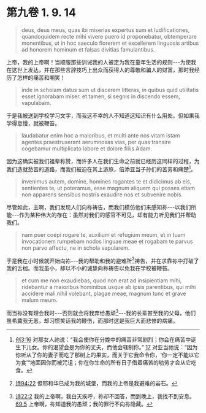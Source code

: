 # 第九卷 1. 9. 14

> deus, deus meus, quas ibi miserias expertus sum et ludificationes, quandoquidem recte mihi vivere puero id proponebatur, obtemperare monentibus, ut in hoc saeculo florerem et excellerem linguosis artibus ad honorem hominum et falsas divitias famulantibus.

上帝，我的上帝啊！当顺服那些训诫我的人被定为我在童年生活的规则---为使我在这世上发达，并在那些言辞技巧上出众而获得人的尊敬和骗人的财富，那时我经历了怎样的痛苦和嘲笑！

> inde in scholam datus sum ut discerem litteras, in quibus quid utilitatis esset ignorabam miser. et tamen, si segnis in discendo essem, vapulabam.

于是我被送到学校学习文字，而我这不幸的人不知道这知识有什么用处。但如果我学得怠慢，就被鞭笞。

> laudabatur enim hoc a maioribus, et multi ante nos vitam istam agentes praestruxerant aerumnosas vias, per quas transire cogebamur multiplicato labore et dolore filiis Adam.

因为这确实被我们祖辈称赞，而许多人在我们生命之前就已经历这同样的过程，为我们造就愁苦的道路，而我们被迫在其上游旅，倍添亚当子孙们的苦劳和痛楚[^1]。

[^1]: [创3:16](https://biblehub.com/genesis/3-16.htm) 对那女人祂说：“我会使你在分娩中的痛苦非常剧烈；你会在痛苦中诞生下儿女。你的渴望会是为你的丈夫，而他会辖制你。” [17](https://biblehub.com/genesis/3-17.htm) 对亚当祂说：“因为你听从了你的妻子而吃了那树上的果实，而关于它我命令你，‘你一定不能以它为食’“地面因你而被咒诅；你在你生命的所有日子借着痛苦的劬劳才会从它吃食。

> invenimus autem, domine, homines rogantes te et didicimus ab eis, sentientes te, ut poteramus, esse magnum aliquem qui posses etiam non apparens sensibus nostris exaudire nos et subvenire nobis.

尽管如此，主啊，我们发现人们向祢祷告，而我们模仿他们来感知祢---以我们所能---作为某种伟大的存在：虽然对我们的感官不可见，却有能力听见我们并帮助我们。

> nam puer coepi rogare te, auxilium et refugium meum, et in tuam invocationem rumpebam nodos linguae meae et rogabam te parvus non parvo affectu, ne in schola vapularem.

于是我在小时候就开始向祢---我的帮助和我的避难所[^2]祷告，并在求靠祢中打破了我的舌枷。而我虽小，却以不小的诚挚向祢祷告以免我在学校被鞭笞。

[^2]: [诗94:22](https://biblehub.com/psalms/94-22.htm) 但耶和华已成为我的城堡，而我的上帝是我避难的岩石。

> et cum me non exaudiebas, quod non erat ad insipientiam mihi, ridebantur a maioribus hominibus usque ab ipsis parentibus, qui mihi accidere mali nihil volebant, plagae meae, magnum tunc et grave malum meum.

而当祢没有理会我时---否则就会将我弃给愚顽[^3]---我的长辈甚至我的父母，他们虽希冀我无恙，却习惯笑话我的鞭伤，而那时这是我巨大而悲惨的病痛。

[^3]: [诗22:2](https://biblehub.com/psalms/22-2.htm) 我的上帝啊，我白天疾呼，祢却不回答，而到晚上，我找不到安息。 [69:5](https://biblehub.com/psalms/69-5.htm) 上帝啊，祢知道我的愚顽；我的罪行不向祢隐藏。